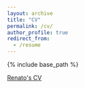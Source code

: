 ```yaml
---
layout: archive
title: "CV"
permalink: /cv/
author_profile: true
redirect_from:
  - /resume
---
```


{% include base_path %}

[Renato's CV](/files/renatof_cv.pdf)